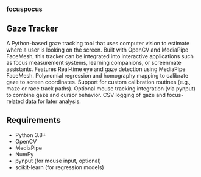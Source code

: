 ### focuspocus

## Gaze Tracker
A Python-based gaze tracking tool that uses computer vision to estimate where a user is looking on the screen. Built with OpenCV and MediaPipe FaceMesh, this tracker can be integrated into interactive applications such as focus measurement systems, learning companions, or screenmate assistants.
Features
Real-time eye and gaze detection using MediaPipe FaceMesh.
Polynomial regression and homography mapping to calibrate gaze to screen coordinates.
Support for custom calibration routines (e.g., maze or race track paths).
Optional mouse tracking integration (via pynput) to combine gaze and cursor behavior.
CSV logging of gaze and focus-related data for later analysis.
## Requirements
 - Python 3.8+
 - OpenCV
 - MediaPipe
 - NumPy
 - pynput (for mouse input, optional)
 - scikit-learn (for regression models)
